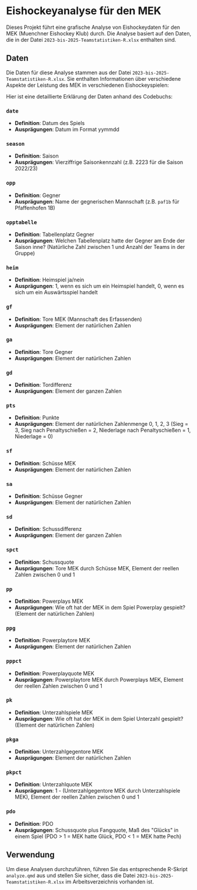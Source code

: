 # Eishockeyanalyse für den MEK

Dieses Projekt führt eine grafische Analyse von Eishockeydaten für den MEK (Muenchner Eishockey Klub) durch. Die Analyse basiert auf den Daten, die in der Datei `2023-bis-2025-Teamstatistiken-R.xlsx` enthalten sind.

## Daten

Die Daten für diese Analyse stammen aus der Datei `2023-bis-2025-Teamstatistiken-R.xlsx`. Sie enthalten Informationen über verschiedene Aspekte der Leistung des MEK in verschiedenen Eishockeyspielen:

Hier ist eine detaillierte Erklärung der Daten anhand des Codebuchs:

### `date`
- **Definition**: Datum des Spiels
- **Ausprägungen**: Datum im Format yymmdd

### `season`
- **Definition**: Saison
- **Ausprägungen**: Vierziffrige Saisonkennzahl (z.B. 2223 für die Saison 2022/23)

### `opp`
- **Definition**: Gegner
- **Ausprägungen**: Name der gegnerischen Mannschaft (z.B. `paf1b` für Pfaffenhofen 1B)

### `opptabelle`
- **Definition**: Tabellenplatz Gegner
- **Ausprägungen**: Welchen Tabellenplatz hatte der Gegner am Ende der Saison inne? (Natürliche Zahl zwischen 1 und Anzahl der Teams in der Gruppe)

### `heim`
- **Definition**: Heimspiel ja/nein
- **Ausprägungen**: 1, wenn es sich um ein Heimspiel handelt, 0, wenn es sich um ein Auswärtsspiel handelt

### `gf`
- **Definition**: Tore MEK (Mannschaft des Erfassenden)
- **Ausprägungen**: Element der natürlichen Zahlen

### `ga`
- **Definition**: Tore Gegner
- **Ausprägungen**: Element der natürlichen Zahlen

### `gd`
- **Definition**: Tordifferenz
- **Ausprägungen**: Element der ganzen Zahlen

### `pts`
- **Definition**: Punkte
- **Ausprägungen**: Element der natürlichen Zahlenmenge 0, 1, 2, 3 (Sieg = 3, Sieg nach Penaltyschießen = 2, Niederlage nach Penaltyschießen = 1, Niederlage = 0)

### `sf`
- **Definition**: Schüsse MEK
- **Ausprägungen**: Element der natürlichen Zahlen

### `sa`
- **Definition**: Schüsse Gegner
- **Ausprägungen**: Element der natürlichen Zahlen

### `sd`
- **Definition**: Schussdifferenz
- **Ausprägungen**: Element der ganzen Zahlen

### `spct`
- **Definition**: Schussquote
- **Ausprägungen**: Tore MEK durch Schüsse MEK, Element der reellen Zahlen zwischen 0 und 1

### `pp`
- **Definition**: Powerplays MEK
- **Ausprägungen**: Wie oft hat der MEK in dem Spiel Powerplay gespielt? (Element der natürlichen Zahlen)

### `ppg`
- **Definition**: Powerplaytore MEK
- **Ausprägungen**: Element der natürlichen Zahlen

### `pppct`
- **Definition**: Powerplayquote MEK
- **Ausprägungen**: Powerplaytore MEK durch Powerplays MEK, Element der reellen Zahlen zwischen 0 und 1

### `pk`
- **Definition**: Unterzahlspiele MEK
- **Ausprägungen**: Wie oft hat der MEK in dem Spiel Unterzahl gespielt? (Element der natürlichen Zahlen)

### `pkga`
- **Definition**: Unterzahlgegentore MEK
- **Ausprägungen**: Element der natürlichen Zahlen

### `pkpct`
- **Definition**: Unterzahlquote MEK
- **Ausprägungen**: 1 - (Unterzahlgegentore MEK durch Unterzahlspiele MEK), Element der reellen Zahlen zwischen 0 und 1

### `pdo`
- **Definition**: PDO
- **Ausprägungen**: Schussquote plus Fangquote, Maß des "Glücks" in einem Spiel (PDO > 1 = MEK hatte Glück, PDO < 1 = MEK hatte Pech)



## Verwendung

Um diese Analysen durchzuführen, führen Sie das entsprechende R-Skript `analyze.qmd` aus und stellen Sie sicher, dass die Datei `2023-bis-2025-Teamstatistiken-R.xlsx` im Arbeitsverzeichnis vorhanden ist.
